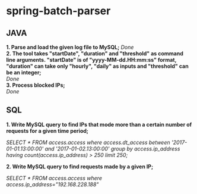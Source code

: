 # spring-batch-parser

## JAVA  
**1. Parse and load the given log file to MySQL;** 
  _Done_  
**2. The tool takes "startDate", "duration" and "threshold" as command line arguments. "startDate" is of "yyyy-MM-dd.HH:mm:ss" format, "duration" can take only "hourly", "daily" as inputs and "threshold" can be an integer;**  
  _Done_  
**3. Process blocked IPs;**  
  _Done_  

## SQL  
**1. Write MySQL query to find IPs that mode more than a certain number of requests for a given time period;**

  _SELECT * FROM access.access where access.dt_access between '2017-01-01.13:00:00' and '2017-01-02.13:00:00' group by access.ip_address having count(access.ip_address) > 250 limit 250;_  
  
**2. Write MySQL query to find requests made by a given IP;**

  _SELECT * FROM access.access where access.ip_address="192.168.228.188"_
  
